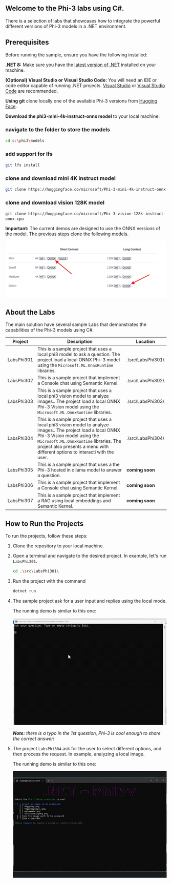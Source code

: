 ## Welcome to the Phi-3 labs using C#. 

There is a selection of labs that showcases how to integrate the powerful different versions of Phi-3 models in a .NET environment.

## Prerequisites
Before running the sample, ensure you have the following installed:

**.NET 8:** Make sure you have the [latest version of .NET](https://dotnet.microsoft.com/download/dotnet/8.0) installed on your machine.

**(Optional) Visual Studio or Visual Studio Code:** You will need an IDE or code editor capable of running .NET projects. [Visual Studio](https://visualstudio.microsoft.com/) or [Visual Studio Code](https://code.visualstudio.com/) are recommended.

**Using git** clone locally one of the available Phi-3 versions from [Hugging Face](https://huggingface.co).

**Download the phi3-mini-4k-instruct-onnx model** to your local machine:

### navigate to the folder to store the models
```bash
cd c:\phi3\models
```
### add support for lfs
```bash
git lfs install 
```
### clone and download mini 4K instruct model
```bash
git clone https://huggingface.co/microsoft/Phi-3-mini-4k-instruct-onnx
```

### clone and download vision 128K model
```
git clone https://huggingface.co/microsoft/Phi-3-vision-128k-instruct-onnx-cpu
```
**Important:** The current demos are designed to use the ONNX versions of the model. The previous steps clone the following models. 

![OnnxDownload](../../../imgs/07/00/DownloadOnnx.png)

## About the Labs

The main solution have several sample Labs that demonstrates the capabilities of the Phi-3 models using C#.

| Project | Description | Location |
| ------------ | ----------- | -------- |
| LabsPhi301    | This is a sample project that uses a local phi3 model to ask a question. The project load a local ONNX Phi-3 model using the `Microsoft.ML.OnnxRuntime` libraries. | .\src\LabsPhi301\ |
| LabsPhi302    | This is a sample project that implement a Console chat using Semantic Kernel. | .\src\LabsPhi302\ |
| LabsPhi303 | This is a sample project that uses a local phi3 vision model to analyze images.. The project load a local ONNX Phi-3 Vision model using the `Microsoft.ML.OnnxRuntime` libraries. | .\src\LabsPhi303\ |
| LabsPhi304 | This is a sample project that uses a local phi3 vision model to analyze images.. The project load a local ONNX Phi-3 Vision model using the `Microsoft.ML.OnnxRuntime` libraries. The project also presents a menu with different options to interacti with the user. | .\src\LabsPhi304\ |
| LabsPhi305 | This is a sample project that uses a the Phi-3 hosted in ollama model to answer a question.  |**coming soon**|
| LabsPhi306 | This is a sample project that implement a Console chat using Semantic Kernel. |**coming soon**|
| LabsPhi307  | This is a sample project that implement a RAG using local embeddings and Semantic Kernel. |**coming soon**|


## How to Run the Projects

To run the projects, follow these steps:
1. Clone the repository to your local machine.

1. Open a terminal and navigate to the desired project. In example, let's run `LabsPhi301`.
    ```bash
    cd .\src\LabsPhi301\
    ```

1. Run the project with the command
    ```bash
    dotnet run
    ```

1.  The sample project ask for a user input and replies using the local mode. 

    The running demo is similar to this one:

    ![Chat running demo](../../../imgs/07/00/SampleConsole.gif)

    ***Note:** there is a typo in the 1st question, Phi-3 is cool enough to share the correct answer!*

1.  The project `LabsPhi304` ask for the user to select different options, and then process the request. In example, analyzing a local image.

    The running demo is similar to this one:

    ![Image Analysis running demo](../../../imgs/07/00/SampleVisionConsole.gif)
    
